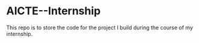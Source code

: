 # AICTE--Internship
This repo is to store the code for the project I build during the course of my internship.
